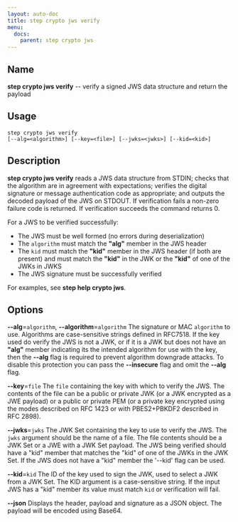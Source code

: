 ```yaml
---
layout: auto-doc
title: step crypto jws verify
menu:
  docs:
    parent: step crypto jws
---
```


## Name
**step crypto jws verify** -- verify a signed JWS data structure and return the payload

## Usage

```raw
step crypto jws verify
[--alg=<algorithm>] [--key=<file>] [--jwks=<jwks>] [--kid=<kid>]
```

## Description

**step crypto jws verify** reads a JWS data structure from STDIN; checks that
the algorithm are in agreement with expectations; verifies the digital
signature or message authentication code as appropriate; and outputs the
decoded payload of the JWS on STDOUT. If verification fails a non-zero failure
code is returned. If verification succeeds the command returns 0.

For a JWS to be verified successfully:

  * The JWS must be well formed (no errors during deserialization)
  * The `algorithm` must match the **"alg"** member in the JWS header
  * The `kid` must match the **"kid"** member in the JWS header (if both are
    present) and must match the **"kid"** in the JWK or the **"kid"** of one of the
    JWKs in JWKS
  * The JWS signature must be successfully verified

For examples, see **step help crypto jws**.

## Options


**--alg**=`algorithm`, **--algorithm**=`algorithm`
The signature or MAC `algorithm` to use. Algorithms are case-sensitive strings
defined in RFC7518. If the key used do verify the JWS is not a JWK, or if it
is a JWK but does not have an **"alg"** member indicating its the intended
algorithm for use with the key, then the **--alg** flag is required to prevent
algorithm downgrade attacks. To disable this protection you can pass the
**--insecure** flag and omit the **--alg** flag.

**--key**=`file`
The `file` containing the key with which to verify the JWS.
The contents of the file can be a public or private JWK (or a JWK
encrypted as a JWE payload) or a public or private PEM (or a private key
encrypted using the modes described on RFC 1423 or with PBES2+PBKDF2 described
in RFC 2898).

**--jwks**=`jwks`
The JWK Set containing the key to use to verify the JWS. The `jwks` argument
should be the name of a file. The file contents should be a JWK Set or a JWE
with a JWK Set payload. The JWS being verified should have a "kid" member that
matches the "kid" of one of the JWKs in the JWK Set. If the JWS does not have
a "kid" member the '--kid' flag can be used.

**--kid**=`kid`
The ID of the key used to sign the JWK, used to select a JWK from a JWK Set.
The KID argument is a case-sensitive string. If the input JWS has a "kid"
member its value must match `kid` or verification will fail.

**--json**
Displays the header, payload and signature as a JSON object. The payload will
be encoded using Base64.

